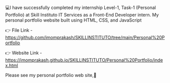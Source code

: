💻I have successfully completed my internship Level-1, Task-1 (Personal Portfolio) at Skill Instituto IT Services as a Front-End Developer intern. My personal portfolio website built using HTML, CSS, and JavaScript

👉 File Link - https://github.com/imomprakash/SKILLINSTITUTO/tree/main/Personal%20Portfolio

👉 Website Link - https://imomprakash.github.io/SKILLINSTITUTO/Personal%20Portfolio/index.html

  Please see my personal portfolio web site,🤗
